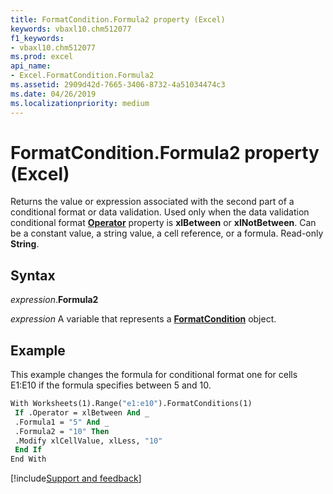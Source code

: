 ```yaml
---
title: FormatCondition.Formula2 property (Excel)
keywords: vbaxl10.chm512077
f1_keywords:
- vbaxl10.chm512077
ms.prod: excel
api_name:
- Excel.FormatCondition.Formula2
ms.assetid: 2909d42d-7665-3406-8732-4a51034474c3
ms.date: 04/26/2019
ms.localizationpriority: medium
---
```



# FormatCondition.Formula2 property (Excel)

Returns the value or expression associated with the second part of a conditional format or data validation. Used only when the data validation conditional format **[Operator](Excel.FormatCondition.Operator.md)** property is **xlBetween** or **xlNotBetween**. Can be a constant value, a string value, a cell reference, or a formula. Read-only **String**.


## Syntax

_expression_.**Formula2**

_expression_ A variable that represents a **[FormatCondition](Excel.FormatCondition.md)** object.


## Example

This example changes the formula for conditional format one for cells E1:E10 if the formula specifies between 5 and 10.

```vb
With Worksheets(1).Range("e1:e10").FormatConditions(1) 
 If .Operator = xlBetween And _ 
 .Formula1 = "5" And _ 
 .Formula2 = "10" Then 
 .Modify xlCellValue, xlLess, "10" 
 End If 
End With
```




[!include[Support and feedback](~/includes/feedback-boilerplate.md)]